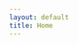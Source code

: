 ```yaml
---
layout: default
title: Home
---
```


<img src="https://user-images.githubusercontent.com/14020037/31967363-ed466b80-b8ca-11e7-8eb3-d7ced2c66b2d.jpg" id="bg" alt="" />

